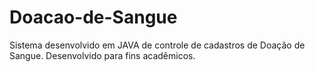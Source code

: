 # Doacao-de-Sangue
Sistema desenvolvido em JAVA de controle de cadastros de Doação de Sangue. Desenvolvido para fins acadêmicos.
